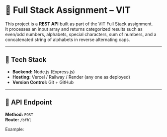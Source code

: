 # 📌 Full Stack Assignment – VIT  

This project is a **REST API** built as part of the VIT Full Stack assignment.  
It processes an input array and returns categorized results such as even/odd numbers, alphabets, special characters, sum of numbers, and a concatenated string of alphabets in reverse alternating caps.  

---

## 🔹 Tech Stack  
- **Backend:** Node.js (Express.js)  
- **Hosting:** Vercel / Railway / Render (any one as deployed)  
- **Version Control:** Git + GitHub  

---

## 🔹 API Endpoint  
**Method:** `POST`  
**Route:** `/bfhl`  

Example:  

